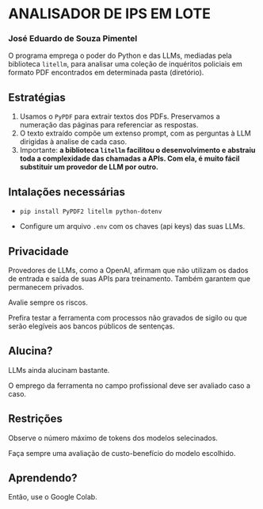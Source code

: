 # ANALISADOR DE IPS EM LOTE
### José Eduardo de Souza Pimentel

O programa emprega o poder do Python e das LLMs, mediadas pela biblioteca `litellm`, para analisar uma coleção de inquéritos policiais em formato PDF encontrados em determinada pasta (diretório).

## Estratégias
1. Usamos o `PyPDF` para extrair textos dos PDFs. Preservamos a numeração das páginas para referenciar as respostas.
2. O texto extraído compõe um extenso prompt, com as perguntas à LLM dirigidas à analise de cada caso.
3. Importante: **a biblioteca `litellm` facilitou o desenvolvimento e abstraiu toda a complexidade das chamadas a APIs. Com ela, é muito fácil substituir um provedor de LLM por outro.** 

## Intalações necessárias
- ```pip install PyPDF2 litellm python-dotenv```

- Configure um arquivo ```.env``` com os chaves (api keys) das suas LLMs.

## Privacidade
Provedores de LLMs, como a OpenAI, afirmam que não utilizam os dados de entrada e saída de suas APIs para treinamento. Também garantem que permanecem privados. 

Avalie sempre os riscos. 

Prefira testar a ferramenta com processos não gravados de sigilo ou que serão elegíveis aos bancos públicos de sentenças.

## Alucina?
LLMs ainda alucinam bastante. 

O emprego da ferramenta no campo profissional deve ser avaliado caso a caso.

## Restrições
Observe o número máximo de tokens dos modelos selecinados. 

Faça sempre uma avaliação de custo-benefício do modelo escolhido.

## Aprendendo?
Então, use o Google Colab.